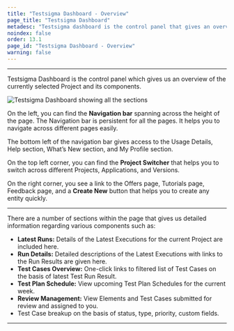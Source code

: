 ```yaml
---
title: "Testsigma Dashboard - Overview"
page_title: "Testsigma Dashboard"
metadesc: "Testsigma dashboard is the control panel that gives an overview of the currently selected project & its components. This article discusses Testsigma dashboards"
noindex: false
order: 13.1
page_id: "Testsigma Dashboard - Overview"
warning: false
---
```


---

Testsigma Dashboard is the control panel which gives us an overview of the currently selected Project and its components.

![Testsigma Dashboard showing all the sections](https://s3.amazonaws.com/static-docs.testsigma.com/new_images/projects/applications/dashboard.png)

On the left, you can find the **Navigation bar** spanning across the height of the page. The Navigation bar is persistent for all the pages. It helps you to navigate across different pages easily.

The bottom left of the navigation bar gives access to the Usage Details, Help section, What’s New section, and My Profile section.

On the top left corner, you can find the **Project Switcher** that helps you to switch across different Projects, Applications, and Versions.

On the right corner, you see a link to the Offers page, Tutorials page, Feedback page, and a **Create New** button that helps you to create any entity quickly.

---

There are a number of sections within the page that gives us detailed information regarding various components such as:
* **Latest Runs:** Details of the Latest Executions for the current Project are included here.
* **Run Details:** Detailed descriptions of the Latest Executions with links to the Run Results are given here.
* **Test Cases Overview:** One-click links to filtered list of Test Cases on the basis of latest Test Run Result.
* **Test Plan Schedule:** View upcoming Test Plan Schedules for the current week.
* **Review Management:** View Elements and Test Cases submitted for review and assigned to you.
* Test Case breakup on the basis of status, type, priority, custom fields.

---